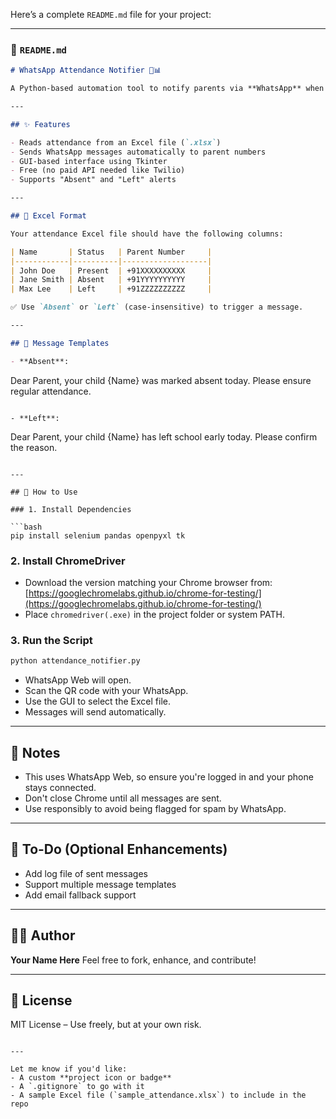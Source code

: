 Here’s a complete `README.md` file for your project:

---

### 📄 `README.md`

```markdown
# WhatsApp Attendance Notifier 📱📊

A Python-based automation tool to notify parents via **WhatsApp** when a student is marked **Absent** or **Left Early** in the attendance sheet. The messages are sent using **Selenium WebDriver** and **WhatsApp Web**.

---

## ✨ Features

- Reads attendance from an Excel file (`.xlsx`)
- Sends WhatsApp messages automatically to parent numbers
- GUI-based interface using Tkinter
- Free (no paid API needed like Twilio)
- Supports "Absent" and "Left" alerts

---

## 📁 Excel Format

Your attendance Excel file should have the following columns:

| Name       | Status   | Parent Number     |
|------------|----------|-------------------|
| John Doe   | Present  | +91XXXXXXXXXX     |
| Jane Smith | Absent   | +91YYYYYYYYYY     |
| Max Lee    | Left     | +91ZZZZZZZZZZ     |

✅ Use `Absent` or `Left` (case-insensitive) to trigger a message.

---

## 💬 Message Templates

- **Absent**:
```

Dear Parent, your child {Name} was marked absent today. Please ensure regular attendance.

```

- **Left**:
```

Dear Parent, your child {Name} has left school early today. Please confirm the reason.

````

---

## 🚀 How to Use

### 1. Install Dependencies

```bash
pip install selenium pandas openpyxl tk
````

### 2. Install ChromeDriver

* Download the version matching your Chrome browser from:
  [https://googlechromelabs.github.io/chrome-for-testing/](https://googlechromelabs.github.io/chrome-for-testing/)
* Place `chromedriver(.exe)` in the project folder or system PATH.

### 3. Run the Script

```bash
python attendance_notifier.py
```

* WhatsApp Web will open.
* Scan the QR code with your WhatsApp.
* Use the GUI to select the Excel file.
* Messages will send automatically.

---

## 🔐 Notes

* This uses WhatsApp Web, so ensure you're logged in and your phone stays connected.
* Don't close Chrome until all messages are sent.
* Use responsibly to avoid being flagged for spam by WhatsApp.

---

## 📌 To-Do (Optional Enhancements)

* Add log file of sent messages
* Support multiple message templates
* Add email fallback support

---

## 🧑‍💻 Author

**Your Name Here**
Feel free to fork, enhance, and contribute!

---

## 📜 License

MIT License – Use freely, but at your own risk.

```

---

Let me know if you'd like:
- A custom **project icon or badge**
- A `.gitignore` to go with it
- A sample Excel file (`sample_attendance.xlsx`) to include in the repo
```
